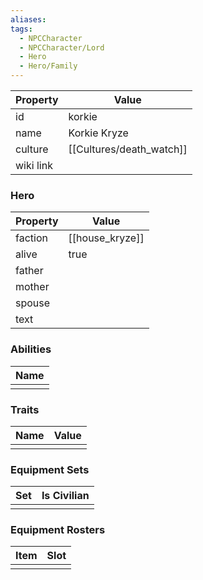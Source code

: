 ```yaml
---
aliases: 
tags:
  - NPCCharacter
  - NPCCharacter/Lord
  - Hero
  - Hero/Family
---
```


| Property  | Value           |
| :-------- | --------------- |
| id        | korkie          |
| name      | Korkie Kryze    |
| culture   | [[Cultures/death_watch]] |
| wiki link |                 |
### Hero
| Property | Value           |
| -------- | --------------- |
| faction  | [[house_kryze]] |
| alive    | true            |
| father   |                 |
| mother   |                 |
| spouse   |                 |
| text     |                 |

### Abilities
| Name |
| :--: |
|      |

### Traits
| Name | Value |
| ---- | ----- |
|      |       |

### Equipment Sets
| Set | Is Civilian |
| --- | ----------- |
|     |             |

### Equipment Rosters
| Item | Slot |
| ---- | ---- |
|      |      |
